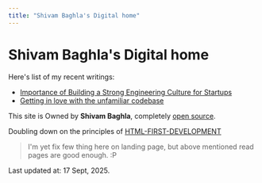 ```yaml
---
title: "Shivam Baghla's Digital home"
---
```


# Shivam Baghla's Digital home

Here's list of my recent writings:

- [Importance of Building a Strong Engineering Culture for Startups](./blog/importance-of-building-a-strong-engineering-culture-for-startups)
- [Getting in love with the unfamiliar codebase](./blog/getting-in-love-with-the-unfamiliar-codebase)


This site is Owned by **Shivam Baghla**, completely [open source](https://github.com/shivam-baghla/shivambaghla.com).

Doubling down on the principles of [HTML-FIRST-DEVELOPMENT](https://html-first.com/)

> I'm yet fix few thing here on landing page, but above mentioned read pages are good enough. :P

Last updated at: 17 Sept, 2025.
